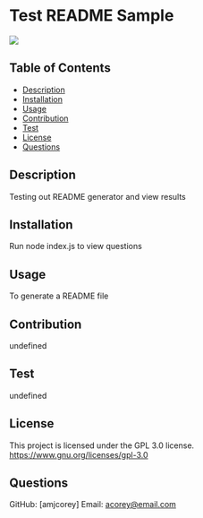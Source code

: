 # Test README Sample
  <img src="https://img.shields.io/badge/License-GPLv3-blue.svg">

  ## Table of Contents
  - [Description](#description)
  - [Installation](#installation)
  - [Usage](#usage)
  - [Contribution](#contribution)
  - [Test](#test)
  - [License](#license)
  - [Questions](#questions)

  
  ## Description
  Testing out README generator and view results 
  ## Installation
  Run node index.js to view questions
  ## Usage
  To generate a README file
  ## Contribution
  undefined
  ## Test
  undefined
  ## License
  This project is licensed under the GPL 3.0 license.
  https://www.gnu.org/licenses/gpl-3.0
  ## Questions
  GitHub: [amjcorey]
  Email: acorey@email.com

